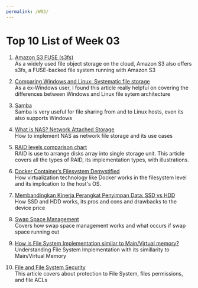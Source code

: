 ```yaml
---
permalink: /W03/
---
```


# Top 10 List of Week 03

1. [Amazon S3 FUSE (s3fs)](https://cloud.netapp.com/blog/amazon-s3-as-a-file-system)<br>
As a widely used file object storage on the cloud, Amazon S3 also offers s3fs, a FUSE-backed file system running with Amazon S3

2. [Comparing Windows and Linux: Systematic file storage](https://searchdatacenter.techtarget.com/tip/Comparing-Windows-and-Linux-Systematic-file-storage)<br>
As a ex-Windows user, I found this article really helpful on covering the differences between Windows and Linux file sytem architecture

3. [Samba](https://www.techrepublic.com/article/how-to-set-up-quick-and-easy-file-sharing-with-samba/)<br>
Samba is very useful for file sharing from and to Linux hosts, even its also supports Windows

4. [What is NAS? Network Attached Storage](https://www.enterprisestorageforum.com/networking/network-attached-storage/)<br>
How to implement NAS as network file storage and its use cases

5. [RAID levels comparison chart](http://www.raid-calculator.com/raid-types-reference.aspx)<br>
RAID is use to arrange disks array into single storage unit. This article covers all the types of RAID, its implementation types, with illustrations.

6. [Docker Container’s Filesystem Demystified](https://medium.com/@BeNitinAgarwal/docker-containers-filesystem-demystified-b6ed8112a04a)<br>
How virtualization technology like Docker works in the filesystem level and its implication to the host's OS.

7. [Membandingkan Kinerja Perangkat Penyimpan Data: SSD vs HDD](https://tirto.id/membandingkan-kinerja-perangkat-penyimpan-data-ssd-vs-hdd-crSk)<br>
How SSD and HDD works, its pros and cons and drawbacks to the device price

8. [Swap Space Management](https://padakuu.com/article/94-swap-space-management)<br>
Covers how swap space management works and what occurs if swap space running out

9. [How is File System Implementation similar to Main/Virtual memory?](https://www.quora.com/How-is-File-System-Implementation-similar-to-Main-Virtual-memory)<br>
Understanding File System Implementation with its simillarity to Main/Virtual Memory

10. [File and File System Security](https://tldp.org/HOWTO/Security-HOWTO/file-security.html)<br>
This article covers about protection to File System, files permissions, and file ACLs
